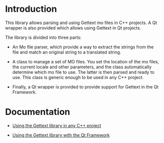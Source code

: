 Introduction
============

This library allows parsing and using Gettext mo files in C++ projects. A Qt wrapper is also provided which allows using Gettext in Qt projects.

The library is divided into three parts:

  * An Mo file parser, which provide a way to extract the strings from the file and match an original string to a translated string.

  * A class to manage a set of MO files. You set the location of the mo files, the current locale and other parameters, and the class automatically determine which mo file to use. The latter is then parsed and ready to use. This class is generic enough to be used in any C++ project.
 
  * Finally, a Qt wrapper is provided to provide support for Gettext in the Qt Framework.

Documentation
=============

  * [Using the Gettext library in any C++ project](https://github.com/laurent22/simple-gettext/wiki/Using-The-Gettext-Library-In-Standard-Cpp-Projects)

  * [Using the Gettext library with the Qt Framework](https://github.com/laurent22/simple-gettext/wiki/Setting-Up-The-Gettext-Library-For-Qt)
